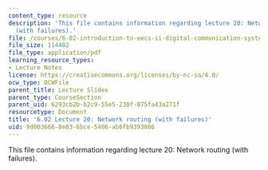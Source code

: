 ```yaml
---
content_type: resource
description: 'This file contains information regarding lecture 20: Network routing
  (with failures).'
file: /courses/6-02-introduction-to-eecs-ii-digital-communication-systems-fall-2012/9d0036668e836bce5406ab6fb9393086_MIT6_02F12_lec20.pdf
file_size: 114482
file_type: application/pdf
learning_resource_types:
- Lecture Notes
license: https://creativecommons.org/licenses/by-nc-sa/4.0/
ocw_type: OCWFile
parent_title: Lecture Slides
parent_type: CourseSection
parent_uid: 6293cb2b-b2c9-55e5-230f-875fa43a271f
resourcetype: Document
title: '6.02 Lecture 20: Network routing (with failures)'
uid: 9d003666-8e83-6bce-5406-ab6fb9393086
---
```

This file contains information regarding lecture 20: Network routing (with failures).